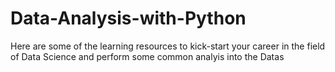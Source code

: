 # Data-Analysis-with-Python

Here are some of the learning resources to kick-start your career in the field of Data Science and perform some common analyis into the Datas
